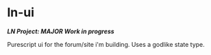 # ln-ui

***LN Project: MAJOR Work in progress***

Purescript ui for the forum/site i'm building. Uses a godlike state type.
